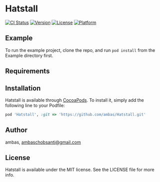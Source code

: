 # Hatstall

[![CI Status](http://img.shields.io/travis/ambas/Hatstall.svg?style=flat)](https://travis-ci.org/ambas/Hatstall)
[![Version](https://img.shields.io/cocoapods/v/Hatstall.svg?style=flat)](http://cocoapods.org/pods/Hatstall)
[![License](https://img.shields.io/cocoapods/l/Hatstall.svg?style=flat)](http://cocoapods.org/pods/Hatstall)
[![Platform](https://img.shields.io/cocoapods/p/Hatstall.svg?style=flat)](http://cocoapods.org/pods/Hatstall)

## Example

To run the example project, clone the repo, and run `pod install` from the Example directory first.

## Requirements

## Installation

Hatstall is available through [CocoaPods](http://cocoapods.org). To install
it, simply add the following line to your Podfile:

```ruby
pod 'Hatstall', :git => 'https://github.com/ambas/Hatstall.git'
```

## Author

ambas, ambaschobsanti@gmail.com

## License

Hatstall is available under the MIT license. See the LICENSE file for more info.
